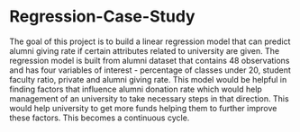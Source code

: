 # Regression-Case-Study

The goal of this project is to build a linear regression model that can predict alumni giving rate if certain attributes related to university are given. The regression model is built from alumni dataset that contains 48 observations and has four variables of interest - percentage of classes under 20, student faculty ratio, private and alumni giving rate.
This model would be helpful in finding factors that influence alumni donation rate which would help management of an university to take necessary steps in that direction. This would help university to get more funds helping them to further improve these factors. This becomes a continuous cycle. 
